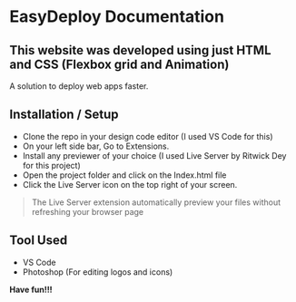 # EasyDeploy Documentation
## This website was developed using just HTML and CSS (Flexbox grid and Animation)

A solution to deploy web apps faster.


## Installation / Setup

- Clone the repo in your design code editor (I used VS Code for this)
- On your left side bar, Go to Extensions. 
- Install any previewer of your choice (I used Live Server by Ritwick Dey for this project)
- Open the project folder and click on the Index.html file
- Click the Live Server icon on the top right of your screen.


> The Live Server extension automatically preview your files without refreshing your browser page

## Tool Used
- VS Code
- Photoshop (For editing logos and icons)


**Have fun!!!**

